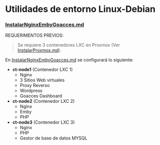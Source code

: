 # Utilidades de entorno Linux-Debian
### [InstalarNginxEmbyGoacces.md](https://github.com/federzvz/Linux-Debian/blob/main/InstalarNginxEmbyGoacces.md)

REQUERIMENTOS PREVIOS:
>  Se requiere 3 contenedores LXC en Proxmox (Ver [InstalarProxmox.md](https://github.com/federzvz/Linux-Debian/blob/main/InstalarProxmox)).


En [InstalarNginxEmbyGoacces.md](https://github.com/federzvz/Linux-Debian/blob/main/InstalarNginxEmbyGoacces.md) se configurará lo siguiente:
* **ct-node1** (Contenedor LXC 1)
  * Nginx
  * 3 Sitios Web virtuales
  * Proxy Reverso
  * Wordpress
  * Goacces Dashboard
* **ct-node2** (Contenedor LXC 2)
  * Nginx
  * Emby
  * PHP
* **ct-node3** (Contenedor LXC 3)
  * Nginx
  * PHP
  * Gestor de base de datos MYSQL

